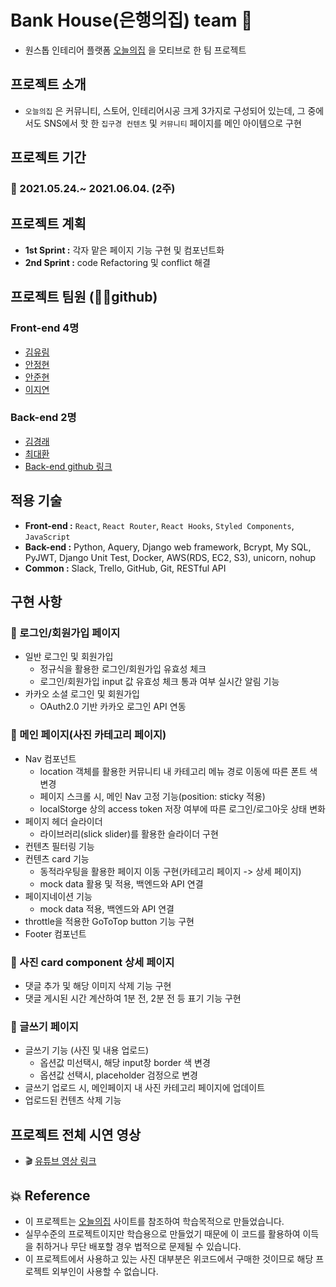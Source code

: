 # Bank House(은행의집) team 🏦

- 원스톱 인테리어 플랫폼 [오늘의집](https://ohou.se/) 을 모티브로 한 팀 프로젝트

## 프로젝트 소개

- `오늘의집` 은 커뮤니티, 스토어, 인테리어시공 크게 3가지로 구성되어 있는데, 그 중에서도 SNS에서 핫 한 `집구경 컨텐츠` 및 `커뮤니티` 페이지를 메인 아이템으로 구현


## 프로젝트 기간

### 🎈 2021.05.24.~ 2021.06.04. (2주)

## 프로젝트 계획

- **1st Sprint :** 각자 맡은 페이지 기능 구현 및 컴포넌트화
- **2nd Sprint :** code Refactoring 및 conflict 해결


## 프로젝트 팀원 (👩‍💻github)

### Front-end 4명

- [김유림](https://github.com/yurim45)
- [안정현](https://github.com/ahnjeongh2)
- [안준현](https://github.com/junchi211)
- [이지연](https://github.com/Yonyas)

### Back-end 2명

- [김경래](https://github.com/kyeongraekim)
- [최대환](https://github.com/Dae-Hwan)
- [Back-end github 링크](https://github.com/wecode-bootcamp-korea/20-2nd-BankHouse-backend)

## 적용 기술

- **Front-end :** `React`, `React Router`, `React Hooks`, `Styled Components`, `JavaScript`
- **Back-end :** Python, Aquery, Django web framework, Bcrypt, My SQL, PyJWT, Django Unit Test, Docker, AWS(RDS, EC2, S3), unicorn, nohup
- **Common :** Slack, Trello, GitHub, Git, RESTful API

## 구현 사항

### 🎈 로그인/회원가입 페이지
- 일반 로그인 및 회원가입
  * 정규식을 활용한 로그인/회원가입 유효성 체크
  * 로그인/회원가입 input 값 유효성 체크 통과 여부 실시간 알림 기능
- 카카오 소셜 로그인 및 회원가입
  * OAuth2.0 기반 카카오 로그인 API 연동


### 🎈 메인 페이지(사진 카테고리 페이지)
- Nav 컴포넌트
  * location 객체를 활용한 커뮤니티 내 카테고리 메뉴 경로 이동에 따른 폰트 색 변경
  * 페이지 스크롤 시, 메인 Nav 고정 기능(position: sticky 적용)
  * localStorge 상의 access token 저장 여부에 따른 로그인/로그아웃 상태 변화
- 페이지 헤더 슬라이더
  * 라이브러리(slick slider)를 활용한 슬라이더 구현
- 컨텐츠 필터링 기능
- 컨텐츠 card 기능
  * 동적라우팅을 활용한 페이지 이동 구현(카테고리 페이지 -> 상세 페이지)
  * mock data 활용 및 적용, 백엔드와 API 연결
- 페이지네이션 기능
  * mock data 적용, 백엔드와 API 연결
- throttle을 적용한 GoToTop button 기능 구현
- Footer 컴포넌트


### 🎈 사진 card component 상세 페이지
- 댓글 추가 및 해당 이미지 삭제 기능 구현
- 댓글 게시된 시간 계산하여 1분 전, 2분 전 등 표기 기능 구현   


### 🎈 글쓰기 페이지
- 글쓰기 기능 (사진 및 내용 업로드)
  * 옵션값 미선택시, 해당 input창 border 색 변경
  * 옵션값 선택시, placeholder 검정으로 변경 
- 글쓰기 업로드 시, 메인페이지 내 사진 카테고리 페이지에 업데이트
- 업로드된 컨텐츠 삭제 기능


## 프로젝트 전체 시연 영상
- 🎬 [유튜브 영상 링크](https://www.youtube.com/watch?v=yCrwiy9oFAQ)


## 💥 Reference
- 이 프로젝트는 [오늘의집](https://ohou.se/) 사이트를 참조하여 학습목적으로 만들었습니다.
- 실무수준의 프로젝트이지만 학습용으로 만들었기 때문에 이 코드를 활용하여 이득을 취하거나 무단 배포할 경우 법적으로 문제될 수 있습니다.
- 이 프로젝트에서 사용하고 있는 사진 대부분은 위코드에서 구매한 것이므로 해당 프로젝트 외부인이 사용할 수 없습니다.
